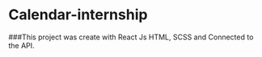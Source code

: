 # Calendar-internship

###This project was create with React Js HTML, SCSS and Connected to the API. 
